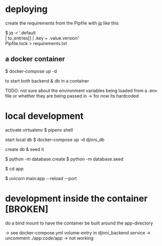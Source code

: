 # deploying

create the requirements from the Pipfile with [jq](https://stedolan.github.io/jq/) like this

$ jq -r '.default  
 | to_entries[]
| .key + .value.version' \
 Pipfile.lock > requirements.txt

## a docker container

$ docker-compose up -d

to start both backend & db in a container

TODO: not sure about the environment variables being loaded from a .env file or whether they are being passed in -> for now its hardcoded

# local development

activate virtualenv
$ pipenv shell

start local db
$ docker-compose up -d djinni_db

create db & seed it

$ python -m database.create
$ python -m database.seed

$ cd app

$ uvicorn main:app --reload --port

# development inside the container [BROKEN]

do a bind mount to have the container be built around the app-directory

-> see docker-compose.yml volume-entry in djinni_backend service -> uncomment ./app:code/app -> not working

